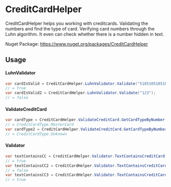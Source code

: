 # CreditCardHelper

CreditCardHelper helps you working with creditcards. Validating the numbers and find the type of card. Verifying card numbers through the Luhn algorithm. It even can check whether there is a number hidden in text.

Nuget Package: https://www.nuget.org/packages/CreditCardHelper

## Usage

#### LuhnValidator

```csharp
var cardIsValid = CreditCardHelper.LuhnValidator.Validate("5105105105105100");
// = true
var cardIsValid2 = CreditCardHelper.LuhnValidator.Validate("123");
// = false
```

#### ValidateCreditCard
```csharp
var cardType = CreditCardHelper.ValidateCreditCard.GetCardTypeByNumber("5105105105105100");
// = CreditCardType.MasterCard
var cardType2 = CreditCardHelper.ValidateCreditCard.GetCardTypeByNumber("123");
// = CreditCardType.Unknown
```

#### Validator
```csharp
var textContainsCC = CreditCardHelper.Validator.TextContainsCreditCard("This is a text with 5105-1051-0510-5100 in it");
// = true
var textContainsCC2 = CreditCardHelper.Validator.TextContainsCreditCard("51st Street number 05 box 1051");
// = false
var textContainsCC3 = CreditCardHelper.Validator.TextContainsCreditCard("Thi5105s is 1051 a te0510xt with5100 in it");
// = true
```
